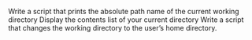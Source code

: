 Write a script that prints the absolute path name of the current working directory Display the contents list of your current directory Write a script that changes the working directory to the user’s home directory.
